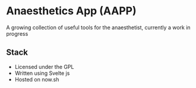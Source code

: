 # Anaesthetics App (AAPP)

A growing collection of useful tools for the anaesthetist, currently a work in progress

## Stack

- Licensed under the GPL
- Written using Svelte js
- Hosted on now.sh
